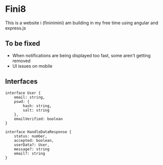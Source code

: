 # Fini8
This is a website i (fininimini) am building in my free time using angular and express.js

## To be fixed
- When notifications are being displayed too fast, some aren't getting removed
- UI issues on mobile

## Interfaces
```Ts
interface User {
    email: string,
    pswd: {
        hash: string,
        salt: string
    },
    emailVerified: boolean
}

interface HandleDataResponse {
    status: number,
    accepted: boolean,
    userData?: User,
    message?: string
    email?: string
}
```
